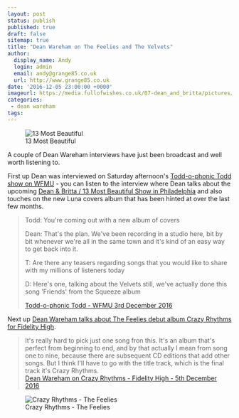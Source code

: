 ```yaml
---
layout: post
status: publish
published: true
draft: false
sitemap: true
title: "Dean Wareham on The Feelies and The Velvets"
author:
  display_name: Andy
  login: admin
  email: andy@grange85.co.uk
  url: http://www.grange85.co.uk
date: '2016-12-05 23:00:00 +0000'
imageurl: https://media.fullofwishes.co.uk/07-dean_and_britta/pictures/13most_nico300.jpg
categories:
 - dean wareham
tags:
---
```

<figure class="caption aligncenter"><img src="https://media.fullofwishes.co.uk/07-dean_and_britta/pictures/13most_nico300.jpg" alt="13 Most Beautiful" /><figcaption class="caption-text">13 Most Beautiful</figcaption></figure>
<p class="lead">A couple of Dean Wareham interviews have just been broadcast and well worth listening to.</p>
<p>First up Dean was interviewed on Saturday afternoon's <a href="http://www.wfmu.org/playlists/shows/69879">Todd-o-phonic Todd show on WFMU</a> - you can listen to the interview where Dean talks about the upcoming <a href="/database/dean-and-britta/shows/2016/2016-12-15-dean-and-britta-the-gershman-y-philadelphia-pa-usa/">Dean & Britta / 13 Most Beautiful Show in Philadelphia</a> and also touches on the new Luna covers album that has been hinted at over the last few months.</p>
<blockquote>
<p>Todd: You're coming out with a new album of covers</p>
<p>Dean: That's the plan. We've been recording in a studio here, bit by bit whenever we're all in the same town and it's kind of an easy way to get back into it.</p>
<p>T: Are there any teasers regarding songs that you would like to share with my millions of listeners today</p>
<p>D: Here's one, talking about the Velvets still, we've actually done this song 'Friends' from the Squeeze album</p>
<footer><a href="http://www.wfmu.org/playlists/shows/69879">Todd-o-phonic Todd - WFMU 3rd December 2016</a></footer>
</blockquote>

<p>Next up <a href="http://www.fidelityhigh.com/#/dean-wareham-podcast/">Dean Wareham talks about The Feelies debut album Crazy Rhythms for Fidelity High</a>.</p>
<blockquote>It's really hard to pick just one song fron this. It's an album that's perfect from beginning to end, and by that actually I mean from song one to nine, because there are subsequent CD editions that add other songs. But I think I'll have to go with the title track, which is the final track it's Crazy Rhythms.
<footer><a href="http://www.fidelityhigh.com/#/dean-wareham-podcast/">Dean Wareham on Crazy Rhythms - Fidelity High - 5th December 2016</a></footer></blockquote>
<figure class="caption aligncenter"><img src="https://media.fullofwishes.co.uk/00-misc/pictures/feelies-crazy-rhythms-google-image-search.jpg" alt="Crazy Rhythms - The Feelies" /><figcaption class="caption-text">Crazy Rhythms - The Feelies</figcaption></figure>
